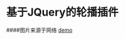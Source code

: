 # 基于JQuery的轮播插件
####图片来源于网络
[demo](https://fruitdish.github.io/FD-webComponent/js-plugin/fd-carousel/index.html)
